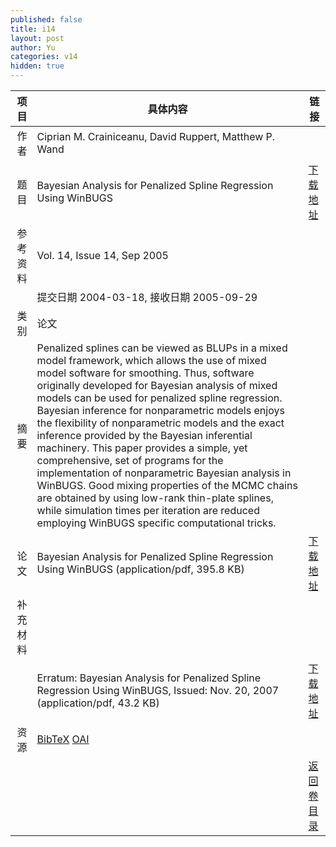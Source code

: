 ```yaml
---
published: false
title: i14
layout: post
author: Yu
categories: v14
hidden: true
---
```


| 项目 | 具体内容 | 链接 |
|---:|---|---|
| 作者 | Ciprian M. Crainiceanu, David Ruppert, Matthew P. Wand| |
| 题目 |Bayesian Analysis for Penalized Spline Regression Using WinBUGS | [下载地址](http://www.jstatsoft.org/v14/i14/paper) |
| 参考资料 |Vol. 14, Issue 14, Sep 2005 | |
| | 提交日期 2004-03-18, 接收日期 2005-09-29| | 
| 类别 | 论文| |
| 摘要 | Penalized splines can be viewed as BLUPs in a mixed model framework, which allows the use of mixed model software for smoothing. Thus, software originally developed for Bayesian analysis of mixed models can be used for penalized spline regression. Bayesian inference for nonparametric models enjoys the flexibility of nonparametric models and the exact inference provided by the Bayesian inferential machinery. This paper provides a simple, yet comprehensive, set of programs for the implementation of nonparametric Bayesian analysis in WinBUGS. Good mixing properties of the MCMC chains are obtained by using low-rank thin-plate splines, while simulation times per iteration are reduced employing WinBUGS specific computational tricks.| |
| 论文 | Bayesian Analysis for Penalized Spline Regression Using WinBUGS  (application/pdf, 395.8 KB)| [下载地址](http://www.jstatsoft.org/v14/i14/paper) |
| 补充材料 | | |
| |Erratum: Bayesian Analysis for Penalized Spline Regression Using WinBUGS, Issued: Nov. 20, 2007  (application/pdf, 43.2 KB)|  [下载地址](http://www.jstatsoft.org/v14/i14/supp/1) |
| 资源 | [BibTeX](http://www.jstatsoft.org/v14/i14/bibtex) [OAI](http://www.jstatsoft.org/oai?verb=GetRecord&identifier=oai.jstatsoft/v14/i14&prefix=oai_dc)| |
| |  | [返回卷目录]({{site.baseurl}}/volume/v14.html) |